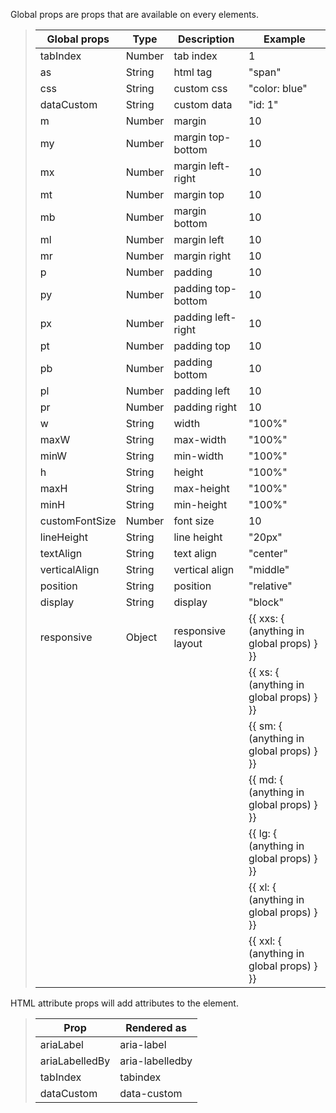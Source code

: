 Global props are props that are available on every elements.

> | Global props   | Type   | Description        | Example                                   |
> | -------------- | ------ | ------------------ | ----------------------------------------- |
> | tabIndex       | Number | tab index          | 1                                         |
> | as             | String | html tag           | "span"                                    |
> | css            | String | custom css         | "color: blue"                             |
> | dataCustom     | String | custom data        | "id: 1"                                   |
> | m              | Number | margin             | 10                                        |
> | my             | Number | margin top-bottom  | 10                                        |
> | mx             | Number | margin left-right  | 10                                        |
> | mt             | Number | margin top         | 10                                        |
> | mb             | Number | margin bottom      | 10                                        |
> | ml             | Number | margin left        | 10                                        |
> | mr             | Number | margin right       | 10                                        |
> | p              | Number | padding            | 10                                        |
> | py             | Number | padding top-bottom | 10                                        |
> | px             | Number | padding left-right | 10                                        |
> | pt             | Number | padding top        | 10                                        |
> | pb             | Number | padding bottom     | 10                                        |
> | pl             | Number | padding left       | 10                                        |
> | pr             | Number | padding right      | 10                                        |
> | w              | String | width              | "100%"                                    |
> | maxW           | String | max-width          | "100%"                                    |
> | minW           | String | min-width          | "100%"                                    |
> | h              | String | height             | "100%"                                    |
> | maxH           | String | max-height         | "100%"                                    |
> | minH           | String | min-height         | "100%"                                    |
> | customFontSize | Number | font size          | 10                                        |
> | lineHeight     | String | line height        | "20px"                                    |
> | textAlign      | String | text align         | "center"                                  |
> | verticalAlign  | String | vertical align     | "middle"                                  |
> | position       | String | position           | "relative"                                |
> | display        | String | display            | "block"                                   |
> | responsive     | Object | responsive layout  | {{ xxs: { (anything in global props) } }} |
> |                |        |                    | {{ xs: { (anything in global props) } }}  |
> |                |        |                    | {{ sm: { (anything in global props) } }}  |
> |                |        |                    | {{ md: { (anything in global props) } }}  |
> |                |        |                    | {{ lg: { (anything in global props) } }}  |
> |                |        |                    | {{ xl: { (anything in global props) } }}  |
> |                |        |                    | {{ xxl: { (anything in global props) } }} |

HTML attribute props will add attributes to the element.

> | Prop           | Rendered as     |
> | -------------- | --------------- |
> | ariaLabel      | aria-label      |
> | ariaLabelledBy | aria-labelledby |
> | tabIndex       | tabindex        |
> | dataCustom     | data-custom     |
